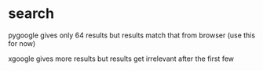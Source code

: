 # search

pygoogle gives only 64 results but results match that from browser (use this for now)

xgoogle gives more results but results get irrelevant after the first few
